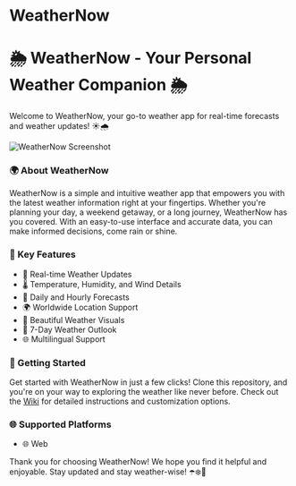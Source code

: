 # WeatherNow

# 🌦️ WeatherNow - Your Personal Weather Companion 🌦️

Welcome to WeatherNow, your go-to weather app for real-time forecasts and weather updates! ☀️🌧️

![WeatherNow Screenshot](![img1](https://github.com/maruti-panchal/WeatherNow/assets/112648935/26389659-f8bc-4c89-b2ba-2d95a22a777e)
)

### 🌍 About WeatherNow
WeatherNow is a simple and intuitive weather app that empowers you with the latest weather information right at your fingertips. Whether you're planning your day, a weekend getaway, or a long journey, WeatherNow has you covered. With an easy-to-use interface and accurate data, you can make informed decisions, come rain or shine.

### 🌟 Key Features
- 📡 Real-time Weather Updates
- 🌡️ Temperature, Humidity, and Wind Details
- 🌄 Daily and Hourly Forecasts
- 🌍 Worldwide Location Support
- 📸 Beautiful Weather Visuals
- 📆 7-Day Weather Outlook
- 🌐 Multilingual Support

### 🚀 Getting Started
Get started with WeatherNow in just a few clicks! Clone this repository, and you're on your way to exploring the weather like never before. Check out the [Wiki](link-to-wiki) for detailed instructions and customization options.

### 🌐 Supported Platforms
- 🌐 Web

Thank you for choosing WeatherNow! We hope you find it helpful and enjoyable. Stay updated and stay weather-wise! ☂️❄️🌈
